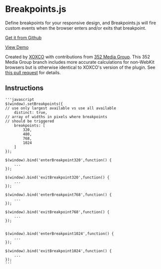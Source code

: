 # Breakpoints.js

Define breakpoints for your responsive design, and Breakpoints.js will fire custom events when the browser enters and/or exits that breakpoint.

[Get it from Github](https://github.com/352Media/breakpoints)

[View Demo](http://xoxco.com/projects/code/breakpoints/)

Created by [XOXCO](http://xoxco.com) with contributions from [352 Media Group](http://www.352media.com/). This 352 Media Group branch includes more accurate calculations for non-WebKit browsers but is otherwise identical to XOXCO's version of the plugin. See [this pull request](https://github.com/xoxco/breakpoints/pull/6) for details.

## Instructions

	'''javascript
	$(window).setBreakpoints({
	// use only largest available vs use all available
		distinct: true, 
	// array of widths in pixels where breakpoints
	// should be triggered
		breakpoints: [
			320,
			480,
			768,
			1024
		] 
	});		
	
	$(window).bind('enterBreakpoint320',function() {
		...
	});
	
	$(window).bind('exitBreakpoint320',function() {
		...
	});
	
	$(window).bind('enterBreakpoint768',function() {
		...
	});
	
	$(window).bind('exitBreakpoint768',function() {
		...
	});
	
	
	$(window).bind('enterBreakpoint1024',function() {
		...
	});
	
	$(window).bind('exitBreakpoint1024',function() {
		...
	});
	'''
